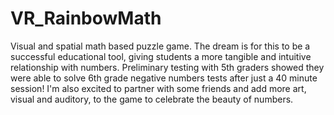 # VR_RainbowMath
Visual and spatial math based puzzle game.
The dream is for this to be a successful educational tool, giving students a more tangible and intuitive relationship with numbers. Preliminary testing with 5th graders showed they were able to solve 6th grade negative numbers tests after just a 40 minute session! I'm also excited to partner with some friends and add more art, visual and auditory, to the game to celebrate the beauty of numbers.
